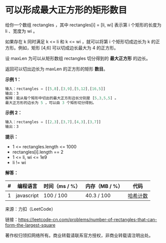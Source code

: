 # 可以形成最大正方形的矩形数目

给你一个数组 rectangles ，其中 rectangles[i] = [li, wi] 表示第 i 个矩形的长度为 li 、宽度为 wi 。

如果存在 k 同时满足 k <= li 和 k <= wi ，就可以将第 i 个矩形切成边长为 k 的正方形。例如，矩形 [4,6] 可以切成边长最大为 4 的正方形。

设 maxLen 为可以从矩形数组 rectangles 切分得到的 **最大正方形** 的边长。

返回可以切出边长为 maxLen 的正方形的矩形 **数目**。

**示例 1：**

``` javascript
输入：rectangles = [[5,8],[3,9],[5,12],[16,5]]
输出：3
解释：能从每个矩形中切出的最大正方形边长分别是 [5,3,5,5] 。
最大正方形的边长为 5 ，可以由 3 个矩形切分得到。
```

**示例 2：**

``` javascript
输入：rectangles = [[2,3],[3,7],[4,3],[3,7]]
输出：3
```

**提示：**

- 1 <= rectangles.length <= 1000
- rectangles[i].length == 2
- 1 <= li, wi <= 1e9
- li != wi

**解答：**

**#**|**编程语言**|**时间（ms / %）**|**内存（MB / %）**|**代码**
--|--|--|--|--
1|javascript|100 / 100|40.3 / 100|[哈希计数](./javascript/ac_v1.js)

来源：力扣（LeetCode）

链接：https://leetcode-cn.com/problems/number-of-rectangles-that-can-form-the-largest-square

著作权归领扣网络所有。商业转载请联系官方授权，非商业转载请注明出处。
